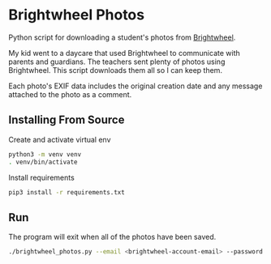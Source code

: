 # Brightwheel Photos

Python script for downloading a student's photos from
[Brightwheel](https://schools.mybrightwheel.com).

My kid went to a daycare that used Brightwheel to communicate with parents and
guardians. The teachers sent plenty of photos using Brightwheel. This script
downloads them all so I can keep them.

Each photo's EXIF data includes the original creation date and any message
attached to the photo as a comment.


## Installing From Source

Create and activate virtual env

```sh
python3 -m venv venv
. venv/bin/activate
```

Install requirements

```sh
pip3 install -r requirements.txt
```


## Run

The program will exit when all of the photos have been saved.

```sh
./brightwheel_photos.py --email <brightwheel-account-email> --password <brightwheel-account-password> --directory ~/Photos/brightwheel
```
